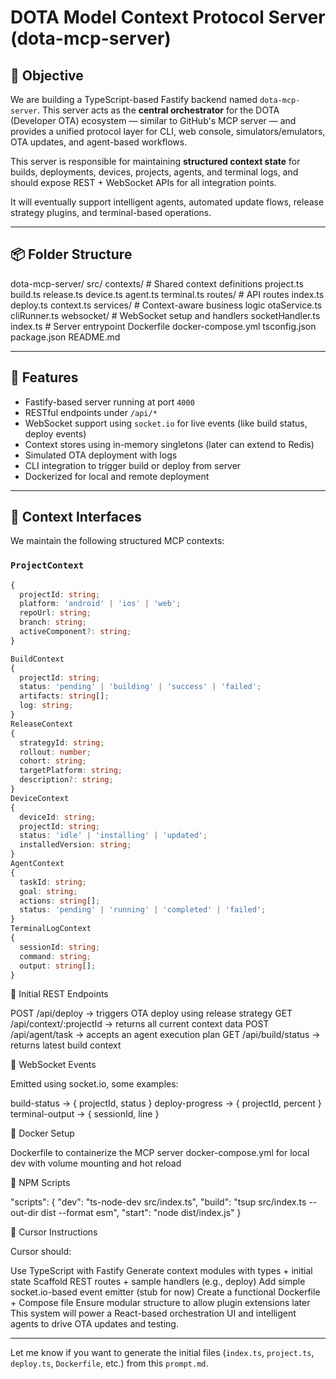 # DOTA Model Context Protocol Server (dota-mcp-server)

## 🧠 Objective

We are building a TypeScript-based Fastify backend named `dota-mcp-server`. This server acts as the **central orchestrator** for the DOTA (Developer OTA) ecosystem — similar to GitHub's MCP server — and provides a unified protocol layer for CLI, web console, simulators/emulators, OTA updates, and agent-based workflows.

This server is responsible for maintaining **structured context state** for builds, deployments, devices, projects, agents, and terminal logs, and should expose REST + WebSocket APIs for all integration points.

It will eventually support intelligent agents, automated update flows, release strategy plugins, and terminal-based operations.

---

## 📦 Folder Structure

dota-mcp-server/
src/
contexts/ # Shared context definitions
project.ts
build.ts
release.ts
device.ts
agent.ts
terminal.ts
routes/ # API routes
index.ts
deploy.ts
context.ts
services/ # Context-aware business logic
otaService.ts
cliRunner.ts
websocket/ # WebSocket setup and handlers
socketHandler.ts
index.ts # Server entrypoint
Dockerfile
docker-compose.yml
tsconfig.json
package.json
README.md

---

## 🧩 Features

- Fastify-based server running at port `4000`
- RESTful endpoints under `/api/*`
- WebSocket support using `socket.io` for live events (like build status, deploy events)
- Context stores using in-memory singletons (later can extend to Redis)
- Simulated OTA deployment with logs
- CLI integration to trigger build or deploy from server
- Dockerized for local and remote deployment

---

## 🧠 Context Interfaces

We maintain the following structured MCP contexts:

### `ProjectContext`
```ts
{
  projectId: string;
  platform: 'android' | 'ios' | 'web';
  repoUrl: string;
  branch: string;
  activeComponent?: string;
}

BuildContext
{
  projectId: string;
  status: 'pending' | 'building' | 'success' | 'failed';
  artifacts: string[];
  log: string;
}
ReleaseContext
{
  strategyId: string;
  rollout: number;
  cohort: string;
  targetPlatform: string;
  description?: string;
}
DeviceContext
{
  deviceId: string;
  projectId: string;
  status: 'idle' | 'installing' | 'updated';
  installedVersion: string;
}
AgentContext
{
  taskId: string;
  goal: string;
  actions: string[];
  status: 'pending' | 'running' | 'completed' | 'failed';
}
TerminalLogContext
{
  sessionId: string;
  command: string;
  output: string[];
}
```

🔌 Initial REST Endpoints

POST /api/deploy → triggers OTA deploy using release strategy
GET /api/context/:projectId → returns all current context data
POST /api/agent/task → accepts an agent execution plan
GET /api/build/status → returns latest build context

🔄 WebSocket Events

Emitted using socket.io, some examples:

build-status → { projectId, status }
deploy-progress → { projectId, percent }
terminal-output → { sessionId, line }

🐳 Docker Setup

Dockerfile to containerize the MCP server
docker-compose.yml for local dev with volume mounting and hot reload

🔧 NPM Scripts

"scripts": {
  "dev": "ts-node-dev src/index.ts",
  "build": "tsup src/index.ts --out-dir dist --format esm",
  "start": "node dist/index.js"
}

🧠 Cursor Instructions

Cursor should:

Use TypeScript with Fastify
Generate context modules with types + initial state
Scaffold REST routes + sample handlers (e.g., deploy)
Add simple socket.io-based event emitter (stub for now)
Create a functional Dockerfile + Compose file
Ensure modular structure to allow plugin extensions later
This system will power a React-based orchestration UI and intelligent agents to drive OTA updates and testing.

---

Let me know if you want to generate the initial files (`index.ts`, `project.ts`, `deploy.ts`, `Dockerfile`, etc.) from this `prompt.md`. 